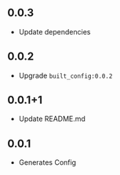 ## 0.0.3

* Update dependencies

## 0.0.2

- Upgrade `built_config:0.0.2`

## 0.0.1+1

- Update README.md

## 0.0.1

- Generates Config 
